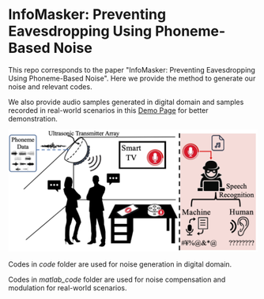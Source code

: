 # InfoMasker: Preventing Eavesdropping Using Phoneme-Based Noise

This repo corresponds to the paper "InfoMasker: Preventing Eavesdropping Using Phoneme-Based Noise". Here we provide the method to generate our noise and relevant codes.

We also provide audio samples generated in digital domain and samples recorded in real-world scenarios in this [Demo Page](https://desperado1999.github.io/projects/infomasker) for better demonstration.

![Overview of InfoMasker](images/introduction.png "Overview of InfoMasker")

Codes in *code* folder are used for noise generation in digital domain.

Codes in *matlab_code* folder are used for noise compensation and modulation for real-world scenarios.
